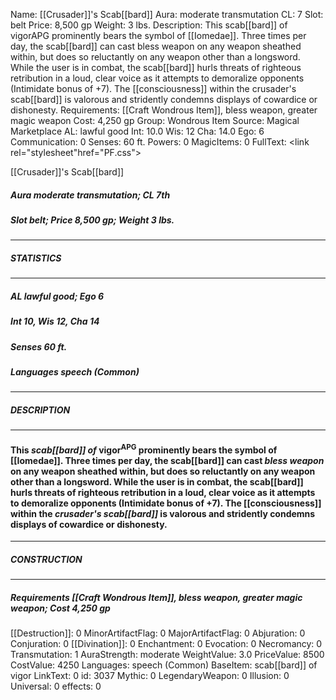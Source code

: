 Name: [[Crusader]]'s Scab[[bard]]
Aura: moderate transmutation
CL: 7
Slot: belt
Price: 8,500 gp
Weight: 3 lbs.
Description: This scab[[bard]] of vigorAPG prominently bears the symbol of [[Iomedae]]. Three times per day, the scab[[bard]] can cast bless weapon on any weapon sheathed within, but does so reluctantly on any weapon other than a longsword. While the user is in combat, the scab[[bard]] hurls threats of righteous retribution in a loud, clear voice as it attempts to demoralize opponents (Intimidate bonus of +7). The [[consciousness]] within the crusader's scab[[bard]] is valorous and stridently condemns displays of cowardice or dishonesty.
Requirements: [[Craft Wondrous Item]], bless weapon, greater magic weapon
Cost: 4,250 gp
Group: Wondrous Item
Source: Magical Marketplace
AL: lawful good
Int: 10.0
Wis: 12
Cha: 14.0
Ego: 6
Communication: 0
Senses: 60 ft.
Powers: 0
MagicItems: 0
FullText: <link rel="stylesheet"href="PF.css"><div class="heading"><p class="alignleft">[[Crusader]]'s Scab[[bard]]</p><div style="clear: both;"></div></div><div><h5><b>Aura </b>moderate transmutation; <b>CL </b>7th</h5><h5><b>Slot </b>belt; <b>Price </b>8,500 gp; <b>Weight </b>3 lbs.</h5></div><hr/><div><h5><b>STATISTICS</b></h5></div><hr/><div><h5><b>AL </b>lawful good; <b>Ego </b>6</h5><h5><b>Int </b>10, <b>Wis </b>12, <b>Cha </b>14</h5><h5><b>Senses </b>60 ft.</h5><h5><b>Languages </b>speech (Common)</h5></div><hr/><div><h5><b>DESCRIPTION</b></h5></div><hr/><div><h4><p>This <i>scab[[bard]] of</i> vigor<sup>APG</sup> prominently bears the symbol of [[Iomedae]]. Three times per day, the scab[[bard]] can cast <i>bless weapon</i> on any weapon sheathed within, but does so reluctantly on any weapon other than a longsword. While the user is in combat, the scab[[bard]] hurls threats of righteous retribution in a loud, clear voice as it attempts to demoralize opponents (Intimidate bonus of +7). The [[consciousness]] within the <i>crusader's scab[[bard]]</i> is valorous and stridently condemns displays of cowardice or dishonesty.</p></h4></div><hr/><div><h5><b>CONSTRUCTION</b></h5></div><hr/><div><h5><b>Requirements </b>[[Craft Wondrous Item]], <i>bless weapon</i>, <i>greater magic weapon</i>; <b>Cost </b>4,250 gp</h5></div>
[[Destruction]]: 0
MinorArtifactFlag: 0
MajorArtifactFlag: 0
Abjuration: 0
Conjuration: 0
[[Divination]]: 0
Enchantment: 0
Evocation: 0
Necromancy: 0
Transmutation: 1
AuraStrength: moderate
WeightValue: 3.0
PriceValue: 8500
CostValue: 4250
Languages: speech (Common)
BaseItem: scab[[bard]] of vigor
LinkText: 0
id: 3037
Mythic: 0
LegendaryWeapon: 0
Illusion: 0
Universal: 0
effects: 0
